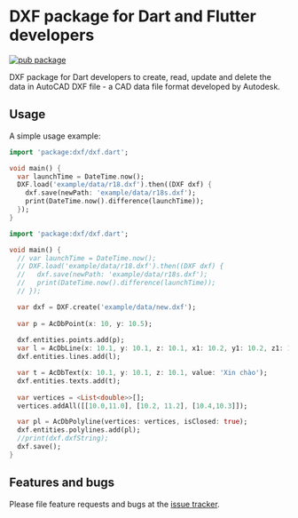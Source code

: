 # DXF package for Dart and Flutter developers
[![pub package](https://img.shields.io/pub/v/dxf.svg)](https://pub.dartlang.org/packages/dxf)

DXF package for Dart developers to create, read, update and delete the data in AutoCAD DXF file - a CAD data file format developed by Autodesk.

## Usage

A simple usage example:

```dart
import 'package:dxf/dxf.dart';

void main() {
  var launchTime = DateTime.now();
  DXF.load('example/data/r18.dxf').then((DXF dxf) {
    dxf.save(newPath: 'example/data/r18s.dxf');
    print(DateTime.now().difference(launchTime));
  });
}
```

```dart
import 'package:dxf/dxf.dart';

void main() {
  // var launchTime = DateTime.now();
  // DXF.load('example/data/r18.dxf').then((DXF dxf) {
  //   dxf.save(newPath: 'example/data/r18s.dxf');
  //   print(DateTime.now().difference(launchTime));
  // });

  var dxf = DXF.create('example/data/new.dxf');
  
  var p = AcDbPoint(x: 10, y: 10.5);
  
  dxf.entities.points.add(p);
  var l = AcDbLine(x: 10.1, y: 10.1, z: 10.1, x1: 10.2, y1: 10.2, z1: 10.2);
  dxf.entities.lines.add(l);

  var t = AcDbText(x: 10.1, y: 10.1, z: 10.1, value: 'Xin chào');
  dxf.entities.texts.add(t);
  
  var vertices = <List<double>>[];
  vertices.addAll([[10.0,11.0], [10.2, 11.2], [10.4,10.3]]);

  var pl = AcDbPolyline(vertices: vertices, isClosed: true);
  dxf.entities.polylines.add(pl);
  //print(dxf.dxfString);
  dxf.save();
}
```

## Features and bugs

Please file feature requests and bugs at the [issue tracker][tracker].

[tracker]: https://github.com/chuyentt/dxf/issues

